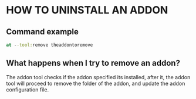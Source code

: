 # HOW TO UNINSTALL AN ADDON

## Command example
```cmd
at --tool:remove theaddontoremove

```

## What happens when I try to remove an addon?
The addon tool checks if the addon specified its installed, after it, the addon tool will proceed to remove the folder of the addon, and update the addon configuration file.

